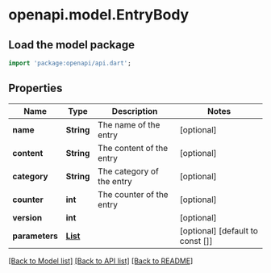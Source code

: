 # openapi.model.EntryBody

## Load the model package
```dart
import 'package:openapi/api.dart';
```

## Properties
Name | Type | Description | Notes
------------ | ------------- | ------------- | -------------
**name** | **String** | The name of the entry | [optional] 
**content** | **String** | The content of the entry | [optional] 
**category** | **String** | The category of the entry | [optional] 
**counter** | **int** | The counter of the entry | [optional] 
**version** | **int** |  | [optional] 
**parameters** | [**List<Parameter>**](Parameter.md) |  | [optional] [default to const []]

[[Back to Model list]](../README.md#documentation-for-models) [[Back to API list]](../README.md#documentation-for-api-endpoints) [[Back to README]](../README.md)


